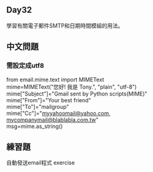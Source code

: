 ## Day32
學習有關電子郵件SMTP和日期時間模組的用法。

## 中文問題  
### 需設定成utf8
from email.mime.text import MIMEText  
mime=MIMEText("您好! 我是 Tony.", "plain", "utf-8")  
mime["Subject"]="Gmail sent by Python scripts(MIME)"  
mime["From"]="Your best friend"  
mime["To"]="mailgroup"  
mime["Cc"]="myyahoomail@yahoo.com, mycompanymail@blablabla.com.tw"  
msg=mime.as_string()  

## 練習題
自動發送email程式
exercise
